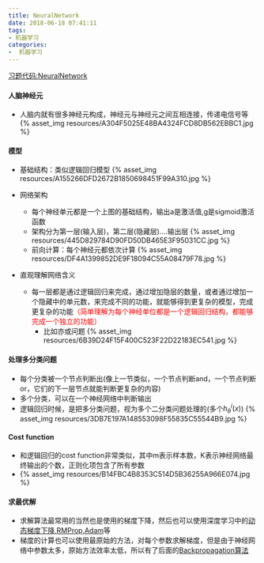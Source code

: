 ```yaml
---
title: NeuralNetwork
date: 2018-06-18 07:41:11
tags: 
- 机器学习
categories: 
-  机器学习
---
```


[习题代码:NeuralNetwork](https://github.com/yuancl/ml-algorithm/tree/master/exe4-NeuralNetwork)

#### 人脑神经元
- 人脑内就有很多神经元构成，神经元与神经元之间互相连接，传递电信号等
  {% asset_img resources/A304F5025E48BA4324FCD8DB562EBBC1.jpg %}

#### 模型
- 基础结构：类似逻辑回归模型
  {% asset_img resources/A155266DFD2672B1850698451F99A310.jpg %}
- 网络架构
  - 每个神经单元都是一个上图的基础结构，输出a是激活值,g是sigmoid激活函数
  - 架构分为第一层(输入层)，第二层(隐藏层)....输出层
  {% asset_img resources/445D829784D90FD50DB465E3F95031CC.jpg %}
  - 前向计算：每个神经元都依次计算
  {% asset_img resources/DF4A1399852DE9F18094C55A08479F78.jpg %}

- 直观理解网络含义
  - 每一层都是通过逻辑回归来完成，通过增加隐层的数量，或者通过增加一个隐藏中的单元数，来完成不同的功能，就能够得到更复杂的模型，完成更复杂的功能<font color='red'>（简单理解为每个神经单位都是一个逻辑回归结构，都能够完成一个独立的功能）</font>
    - 比如亦或问题
      {% asset_img resources/6B39D24F15F400C523F22D22183EC541.jpg %}

#### 处理多分类问题
- 每个分类被一个节点判断出(像上一节类似，一个节点判断and，一个节点判断or，它们的下一层节点就能判断更复杂的内容)
- 多个分类，可以在一个神经网络中判断输出
- 逻辑回归时候，是把多分类问题，视为多个二分类问题处理的(多个$h_\theta^i(x)$)
{% asset_img resources/3DB7E197A148553098F55835C55544B9.jpg %}

#### Cost function
- 和逻辑回归的cost function非常类似，其中m表示样本数，K表示神经网络最终输出的个数，正则化项包含了所有参数
- {% asset_img resources/B14FBC4B8353C514D5B36255A966E074.jpg %}

#### 求最优解
- 求解算法最常用的当然也是使用的梯度下降，然后也可以使用深度学习中的[动态梯度下降,RMProp,Adam](https://yuancl.github.io/2018/09/10/dl/%E7%AC%AC%E4%BA%8C%E9%97%A8%E8%AF%BE-%E7%AC%AC%E4%BA%8C%E5%91%A8/)等
- 梯度的计算也可以使用最原始的方法，对每个参数求解梯度，但是由于神经网络中参数太多，原始方法效率太低，所以有了后面的[Backpropagation算法](https://yuancl.github.io/2018/06/20/ml/Backpropagation/)